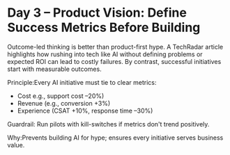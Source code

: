 
# Day 3 – Product Vision: Define Success Metrics Before Building

Outcome-led thinking is better than product-first hype. A TechRadar article highlights how rushing into tech like AI without defining problems or expected ROI can lead to costly failures. By contrast, successful initiatives start with measurable outcomes.

Principle:Every AI initiative must tie to clear metrics:
- Cost e.g., support cost –20%)
- Revenue (e.g., conversion +3%)
- Experience (CSAT +10%, response time –30%)

Guardrail: Run pilots with kill-switches if metrics don't trend positively.

Why:Prevents building AI for hype; ensures every initiative serves business value.

